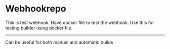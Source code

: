 # Webhookrepo

This is test webhook. Have docker file to test the webhook.
Use this for testing builder using docker file.

*****************
Can be useful for both manual and automatic builds
